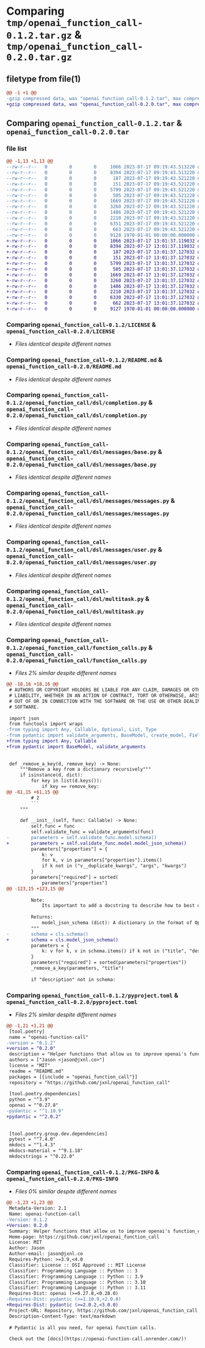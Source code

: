 # Comparing `tmp/openai_function_call-0.1.2.tar.gz` & `tmp/openai_function_call-0.2.0.tar.gz`

## filetype from file(1)

```diff
@@ -1 +1 @@
-gzip compressed data, was "openai_function_call-0.1.2.tar", max compression
+gzip compressed data, was "openai_function_call-0.2.0.tar", max compression
```

## Comparing `openai_function_call-0.1.2.tar` & `openai_function_call-0.2.0.tar`

### file list

```diff
@@ -1,13 +1,13 @@
--rw-r--r--   0        0        0     1066 2023-07-17 09:19:43.513220 openai_function_call-0.1.2/LICENSE
--rw-r--r--   0        0        0     8394 2023-07-17 09:19:43.513220 openai_function_call-0.1.2/README.md
--rw-r--r--   0        0        0      187 2023-07-17 09:19:43.521220 openai_function_call-0.1.2/openai_function_call/__init__.py
--rw-r--r--   0        0        0      151 2023-07-17 09:19:43.521220 openai_function_call-0.1.2/openai_function_call/dsl/__init__.py
--rw-r--r--   0        0        0     5799 2023-07-17 09:19:43.521220 openai_function_call-0.1.2/openai_function_call/dsl/completion.py
--rw-r--r--   0        0        0      505 2023-07-17 09:19:43.521220 openai_function_call-0.1.2/openai_function_call/dsl/messages/__init__.py
--rw-r--r--   0        0        0     1669 2023-07-17 09:19:43.521220 openai_function_call-0.1.2/openai_function_call/dsl/messages/base.py
--rw-r--r--   0        0        0     3260 2023-07-17 09:19:43.521220 openai_function_call-0.1.2/openai_function_call/dsl/messages/messages.py
--rw-r--r--   0        0        0     1486 2023-07-17 09:19:43.521220 openai_function_call-0.1.2/openai_function_call/dsl/messages/user.py
--rw-r--r--   0        0        0     2210 2023-07-17 09:19:43.521220 openai_function_call-0.1.2/openai_function_call/dsl/multitask.py
--rw-r--r--   0        0        0     6351 2023-07-17 09:19:43.521220 openai_function_call-0.1.2/openai_function_call/function_calls.py
--rw-r--r--   0        0        0      663 2023-07-17 09:19:43.521220 openai_function_call-0.1.2/pyproject.toml
--rw-r--r--   0        0        0     9128 1970-01-01 00:00:00.000000 openai_function_call-0.1.2/PKG-INFO
+-rw-r--r--   0        0        0     1066 2023-07-17 13:01:37.119032 openai_function_call-0.2.0/LICENSE
+-rw-r--r--   0        0        0     8394 2023-07-17 13:01:37.119032 openai_function_call-0.2.0/README.md
+-rw-r--r--   0        0        0      187 2023-07-17 13:01:37.127032 openai_function_call-0.2.0/openai_function_call/__init__.py
+-rw-r--r--   0        0        0      151 2023-07-17 13:01:37.127032 openai_function_call-0.2.0/openai_function_call/dsl/__init__.py
+-rw-r--r--   0        0        0     5799 2023-07-17 13:01:37.127032 openai_function_call-0.2.0/openai_function_call/dsl/completion.py
+-rw-r--r--   0        0        0      505 2023-07-17 13:01:37.127032 openai_function_call-0.2.0/openai_function_call/dsl/messages/__init__.py
+-rw-r--r--   0        0        0     1669 2023-07-17 13:01:37.127032 openai_function_call-0.2.0/openai_function_call/dsl/messages/base.py
+-rw-r--r--   0        0        0     3260 2023-07-17 13:01:37.127032 openai_function_call-0.2.0/openai_function_call/dsl/messages/messages.py
+-rw-r--r--   0        0        0     1486 2023-07-17 13:01:37.127032 openai_function_call-0.2.0/openai_function_call/dsl/messages/user.py
+-rw-r--r--   0        0        0     2210 2023-07-17 13:01:37.127032 openai_function_call-0.2.0/openai_function_call/dsl/multitask.py
+-rw-r--r--   0        0        0     6330 2023-07-17 13:01:37.127032 openai_function_call-0.2.0/openai_function_call/function_calls.py
+-rw-r--r--   0        0        0      662 2023-07-17 13:01:37.127032 openai_function_call-0.2.0/pyproject.toml
+-rw-r--r--   0        0        0     9127 1970-01-01 00:00:00.000000 openai_function_call-0.2.0/PKG-INFO
```

### Comparing `openai_function_call-0.1.2/LICENSE` & `openai_function_call-0.2.0/LICENSE`

 * *Files identical despite different names*

### Comparing `openai_function_call-0.1.2/README.md` & `openai_function_call-0.2.0/README.md`

 * *Files identical despite different names*

### Comparing `openai_function_call-0.1.2/openai_function_call/dsl/completion.py` & `openai_function_call-0.2.0/openai_function_call/dsl/completion.py`

 * *Files identical despite different names*

### Comparing `openai_function_call-0.1.2/openai_function_call/dsl/messages/base.py` & `openai_function_call-0.2.0/openai_function_call/dsl/messages/base.py`

 * *Files identical despite different names*

### Comparing `openai_function_call-0.1.2/openai_function_call/dsl/messages/messages.py` & `openai_function_call-0.2.0/openai_function_call/dsl/messages/messages.py`

 * *Files identical despite different names*

### Comparing `openai_function_call-0.1.2/openai_function_call/dsl/messages/user.py` & `openai_function_call-0.2.0/openai_function_call/dsl/messages/user.py`

 * *Files identical despite different names*

### Comparing `openai_function_call-0.1.2/openai_function_call/dsl/multitask.py` & `openai_function_call-0.2.0/openai_function_call/dsl/multitask.py`

 * *Files identical despite different names*

### Comparing `openai_function_call-0.1.2/openai_function_call/function_calls.py` & `openai_function_call-0.2.0/openai_function_call/function_calls.py`

 * *Files 2% similar despite different names*

```diff
@@ -18,16 +18,16 @@
 # AUTHORS OR COPYRIGHT HOLDERS BE LIABLE FOR ANY CLAIM, DAMAGES OR OTHER
 # LIABILITY, WHETHER IN AN ACTION OF CONTRACT, TORT OR OTHERWISE, ARISING FROM,
 # OUT OF OR IN CONNECTION WITH THE SOFTWARE OR THE USE OR OTHER DEALINGS IN THE
 # SOFTWARE.
 
 import json
 from functools import wraps
-from typing import Any, Callable, Optional, List, Type
-from pydantic import validate_arguments, BaseModel, create_model, Field
+from typing import Any, Callable
+from pydantic import BaseModel, validate_arguments
 
 
 def _remove_a_key(d, remove_key) -> None:
     """Remove a key from a dictionary recursively"""
     if isinstance(d, dict):
         for key in list(d.keys()):
             if key == remove_key:
@@ -61,15 +61,15 @@
         # 2
         ```
     """
 
     def __init__(self, func: Callable) -> None:
         self.func = func
         self.validate_func = validate_arguments(func)
-        parameters = self.validate_func.model.schema()
+        parameters = self.validate_func.model.model_json_schema()
         parameters["properties"] = {
             k: v
             for k, v in parameters["properties"].items()
             if k not in ("v__duplicate_kwargs", "args", "kwargs")
         }
         parameters["required"] = sorted(
             parameters["properties"]
@@ -123,15 +123,15 @@
 
         Note:
             Its important to add a docstring to describe how to best use this class, it will be included in the description attribute and be part of the prompt.
 
         Returns:
             model_json_schema (dict): A dictionary in the format of OpenAI's schema as jsonschema
         """
-        schema = cls.schema()
+        schema = cls.model_json_schema()
         parameters = {
             k: v for k, v in schema.items() if k not in ("title", "description")
         }
         parameters["required"] = sorted(parameters["properties"])
         _remove_a_key(parameters, "title")
 
         if "description" not in schema:
```

### Comparing `openai_function_call-0.1.2/pyproject.toml` & `openai_function_call-0.2.0/pyproject.toml`

 * *Files 2% similar despite different names*

```diff
@@ -1,21 +1,21 @@
 [tool.poetry]
 name = "openai-function-call"
-version = "0.1.2"
+version = "0.2.0"
 description = "Helper functions that allow us to improve openai's function_call ergonomics"
 authors = ["Jason <jason@jxnl.co>"]
 license = "MIT"
 readme = "README.md"
 packages = [{include = "openai_function_call"}]
 repository = "https://github.com/jxnl/openai_function_call"
 
 [tool.poetry.dependencies]
 python = "^3.9"
 openai = "^0.27.8"
-pydantic = "^1.10.9"
+pydantic = "^2.0.2"
 
 
 [tool.poetry.group.dev.dependencies]
 pytest = "^7.4.0"
 mkdocs = "^1.4.3"
 mkdocs-material = "^9.1.18"
 mkdocstrings = "^0.22.0"
```

### Comparing `openai_function_call-0.1.2/PKG-INFO` & `openai_function_call-0.2.0/PKG-INFO`

 * *Files 0% similar despite different names*

```diff
@@ -1,23 +1,23 @@
 Metadata-Version: 2.1
 Name: openai-function-call
-Version: 0.1.2
+Version: 0.2.0
 Summary: Helper functions that allow us to improve openai's function_call ergonomics
 Home-page: https://github.com/jxnl/openai_function_call
 License: MIT
 Author: Jason
 Author-email: jason@jxnl.co
 Requires-Python: >=3.9,<4.0
 Classifier: License :: OSI Approved :: MIT License
 Classifier: Programming Language :: Python :: 3
 Classifier: Programming Language :: Python :: 3.9
 Classifier: Programming Language :: Python :: 3.10
 Classifier: Programming Language :: Python :: 3.11
 Requires-Dist: openai (>=0.27.8,<0.28.0)
-Requires-Dist: pydantic (>=1.10.9,<2.0.0)
+Requires-Dist: pydantic (>=2.0.2,<3.0.0)
 Project-URL: Repository, https://github.com/jxnl/openai_function_call
 Description-Content-Type: text/markdown
 
 # Pydantic is all you need, for openai function calls.
 
 Check out the [docs](https://openai-function-call.onrender.com/)!
```

